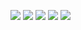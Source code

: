 <!-- [![tkuramot's 42 stats](https://badge42.vercel.app/api/v2/clizjy5a8000609kzcf9kczes/stats?cursusId=9&coalitionId=61)](https://github.com/JaeSeoKim/badge42)

[![tkuramot's 42 stats](https://badge42.vercel.app/api/v2/clizjy5a8000609kzcf9kczes/stats?cursusId=21&coalitionId=308)](https://github.com/JaeSeoKim/badge42)
 -->

<!-- <p align="center"> 
  <img src="https://badge42.vercel.app/api/v2/clizjy5a8000609kzcf9kczes/stats?cursusId=9&coalitionId=61">
</p>
<p align="center"> 
  <img src="https://badge42.vercel.app/api/v2/clizjy5a8000609kzcf9kczes/stats?cursusId=21&coalitionId=308">
</p> -->
![](http://github-profile-summary-cards.vercel.app/api/cards/profile-details?username=tkuramot&theme=nord_dark)
![](http://github-profile-summary-cards.vercel.app/api/cards/repos-per-language?username=tkuramot&theme=nord_dark)
![](http://github-profile-summary-cards.vercel.app/api/cards/most-commit-language?username=tkuramot&theme=nord_dark)
![](http://github-profile-summary-cards.vercel.app/api/cards/stats?username=tkuramot&theme=nord_dark)
![](http://github-profile-summary-cards.vercel.app/api/cards/productive-time?username=tkuramot&theme=nord_dark&utcOffset=8)

